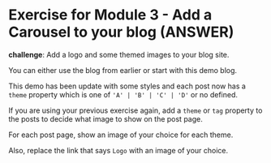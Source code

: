 # Exercise for Module 3 - Add a Carousel to your blog (ANSWER)

**challenge**: Add a logo and some themed images to your blog site.

You can either use the blog from earlier or start with this demo blog.

This demo has been update with some styles and each post now has a `theme` property which is one of `'A' | 'B' | 'C' | 'D'` or no defined.

If you are using your previous exercise again, add a `theme` or `tag` property to the posts to decide what image to show on the post page.

For each post page, show an image of your choice for each theme.

Also, replace the link that says `Logo` with an image of your choice.

